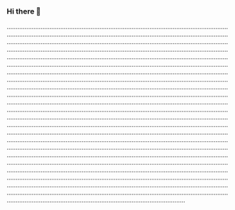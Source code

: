 ### Hi there 👋

........................................................................................................................................................................................................................................................................................................................................................................................................................................................................................................................................................................................................................................................................................................................................................................................................................................................................................................................................................................................................................................................................................................................................................................................................................................................................................................................................................................................................................................................................................................................................................................................................................................................................................................................................................................................................................................................................................................................................................................................................................................................................................................................................................................................................................................................................................................................................................................................................................................................................................................................................................................................................................................................................................................................................................................................................................................................................................................................................................................................................................................................................